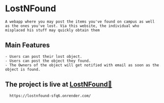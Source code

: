 # LostNFound
    A webapp where you may post the items you've found on campus as well as the ones you've lost. Via this website, the individual who misplaced his stuff may quickly obtain them

## Main Features
    - Users can post their lost object.
    - Users can post the object they found.
    - The Owners of the object will get notified with email as soon as the object is found.
    
 ## The project is live at [LostNFound🔎](https://lostnfound-sfq6.onrender.com/)
      https://lostnfound-sfq6.onrender.com/

<!-- # Getting Started with Create React App

This project was bootstrapped with [Create React App](https://github.com/facebook/create-react-app).

## Available Scripts

In the project directory, you can run:

### `npm start`

Runs the app in the development mode.\
Open [http://localhost:3000](http://localhost:3000) to view it in your browser.

The page will reload when you make changes.\
You may also see any lint errors in the console.

### `npm test`

Launches the test runner in the interactive watch mode.\
See the section about [running tests](https://facebook.github.io/create-react-app/docs/running-tests) for more information.

### `npm run build`

Builds the app for production to the `build` folder.\
It correctly bundles React in production mode and optimizes the build for the best performance.

The build is minified and the filenames include the hashes.\
Your app is ready to be deployed!

See the section about [deployment](https://facebook.github.io/create-react-app/docs/deployment) for more information.
 -->

